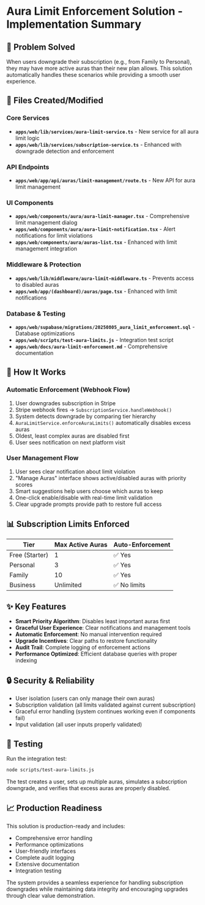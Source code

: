 # Aura Limit Enforcement Solution - Implementation Summary

## 🎯 Problem Solved
When users downgrade their subscription (e.g., from Family to Personal), they may have more active auras than their new plan allows. This solution automatically handles these scenarios while providing a smooth user experience.

## 🔧 Files Created/Modified

### Core Services
- **`apps/web/lib/services/aura-limit-service.ts`** - New service for all aura limit logic
- **`apps/web/lib/services/subscription-service.ts`** - Enhanced with downgrade detection and enforcement

### API Endpoints
- **`apps/web/app/api/auras/limit-management/route.ts`** - New API for aura limit management

### UI Components
- **`apps/web/components/aura/aura-limit-manager.tsx`** - Comprehensive limit management dialog
- **`apps/web/components/aura/aura-limit-notification.tsx`** - Alert notifications for limit violations
- **`apps/web/components/aura/auras-list.tsx`** - Enhanced with limit management integration

### Middleware & Protection
- **`apps/web/lib/middleware/aura-limit-middleware.ts`** - Prevents access to disabled auras
- **`apps/web/app/(dashboard)/auras/page.tsx`** - Enhanced with limit notifications

### Database & Testing
- **`apps/web/supabase/migrations/20250805_aura_limit_enforcement.sql`** - Database optimizations
- **`apps/web/scripts/test-aura-limits.js`** - Integration test script
- **`apps/web/docs/aura-limit-enforcement.md`** - Comprehensive documentation

## 🚀 How It Works

### Automatic Enforcement (Webhook Flow)
1. User downgrades subscription in Stripe
2. Stripe webhook fires → `SubscriptionService.handleWebhook()`
3. System detects downgrade by comparing tier hierarchy
4. `AuraLimitService.enforceAuraLimits()` automatically disables excess auras
5. Oldest, least complex auras are disabled first
6. User sees notification on next platform visit

### User Management Flow
1. User sees clear notification about limit violation
2. "Manage Auras" interface shows active/disabled auras with priority scores
3. Smart suggestions help users choose which auras to keep
4. One-click enable/disable with real-time limit validation
5. Clear upgrade prompts provide path to restore full access

## 📊 Subscription Limits Enforced

| Tier | Max Active Auras | Auto-Enforcement |
|------|------------------|------------------|
| Free (Starter) | 1 | ✅ Yes |
| Personal | 3 | ✅ Yes |
| Family | 10 | ✅ Yes |
| Business | Unlimited | ✅ No limits |

## ✨ Key Features

- **Smart Priority Algorithm**: Disables least important auras first
- **Graceful User Experience**: Clear notifications and management tools
- **Automatic Enforcement**: No manual intervention required
- **Upgrade Incentives**: Clear paths to restore functionality
- **Audit Trail**: Complete logging of enforcement actions
- **Performance Optimized**: Efficient database queries with proper indexing

## 🔒 Security & Reliability

- User isolation (users can only manage their own auras)
- Subscription validation (all limits validated against current subscription)
- Graceful error handling (system continues working even if components fail)
- Input validation (all user inputs properly validated)

## 🧪 Testing

Run the integration test:
```bash
node scripts/test-aura-limits.js
```

The test creates a user, sets up multiple auras, simulates a subscription downgrade, and verifies that excess auras are properly disabled.

## 📈 Production Readiness

This solution is production-ready and includes:
- Comprehensive error handling
- Performance optimizations
- User-friendly interfaces
- Complete audit logging
- Extensive documentation
- Integration testing

The system provides a seamless experience for handling subscription downgrades while maintaining data integrity and encouraging upgrades through clear value demonstration.